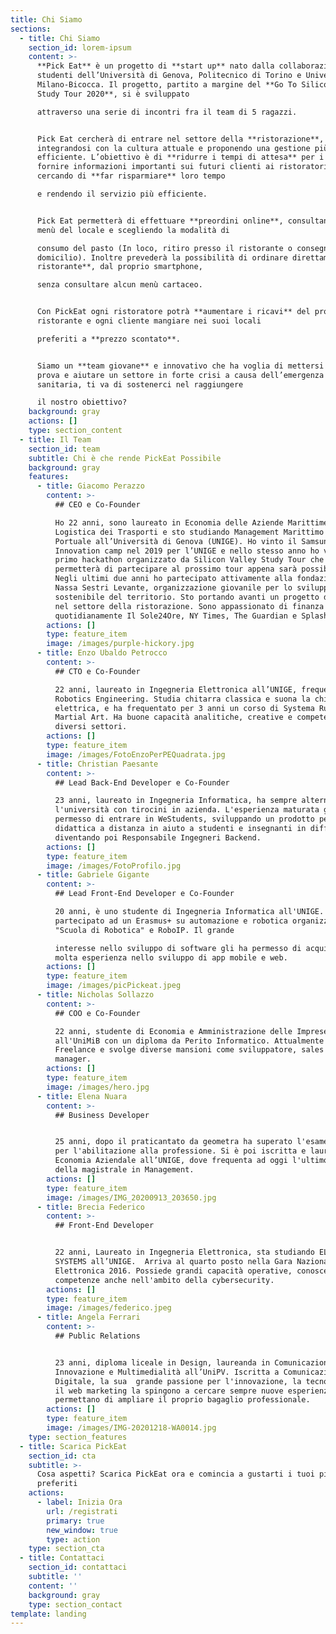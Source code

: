 ```yaml
---
title: Chi Siamo
sections:
  - title: Chi Siamo
    section_id: lorem-ipsum
    content: >-
      **Pick Eat** è un progetto di **start up** nato dalla collaborazione fra
      studenti dell’Università di Genova, Politecnico di Torino e Università di
      Milano-Bicocca. Il progetto, partito a margine del **Go To Silicon Valley
      Study Tour 2020**, si è sviluppato

      attraverso una serie di incontri fra il team di 5 ragazzi.


      Pick Eat cercherà di entrare nel settore della **ristorazione**,
      integrandosi con la cultura attuale e proponendo una gestione più
      efficiente. L’obiettivo è di **ridurre i tempi di attesa** per i clienti e
      fornire informazioni importanti sui futuri clienti ai ristoratori,
      cercando di **far risparmiare** loro tempo

      e rendendo il servizio più efficiente.


      Pick Eat permetterà di effettuare **preordini online**, consultando il
      menù del locale e scegliendo la modalità di

      consumo del pasto (In loco, ritiro presso il ristorante o consegna a
      domicilio). Inoltre prevederà la possibilità di ordinare direttamente **al
      ristorante**, dal proprio smartphone,

      senza consultare alcun menù cartaceo.


      Con PickEat ogni ristoratore potrà **aumentare i ricavi** del proprio
      ristorante e ogni cliente mangiare nei suoi locali

      preferiti a **prezzo scontato**.


      Siamo un **team giovane** e innovativo che ha voglia di mettersi alla
      prova e aiutare un settore in forte crisi a causa dell’emergenza
      sanitaria, ti va di sostenerci nel raggiungere

      il nostro obiettivo?
    background: gray
    actions: []
    type: section_content
  - title: Il Team
    section_id: team
    subtitle: Chi è che rende PickEat Possibile
    background: gray
    features:
      - title: Giacomo Perazzo
        content: >-
          ## CEO e Co-Founder

          Ho 22 anni, sono laureato in Economia delle Aziende Marittime e della
          Logistica dei Trasporti e sto studiando Management Marittimo e
          Portuale all’Università di Genova (UNIGE). Ho vinto il Samsung
          Innovation camp nel 2019 per l’UNIGE e nello stesso anno ho vinto il
          primo hackathon organizzato da Silicon Valley Study Tour che mi
          permetterà di partecipare al prossimo tour appena sarà possibile.
          Negli ultimi due anni ho partecipato attivamente alla fondazione di
          Nassa Sestri Levante, organizzazione giovanile per lo sviluppo
          sostenibile del territorio. Sto portando avanti un progetto di startup
          nel settore della ristorazione. Sono appassionato di finanza e leggo
          quotidianamente Il Sole24Ore, NY Times, The Guardian e Splash24/7.
        actions: []
        type: feature_item
        image: /images/purple-hickory.jpg
      - title: Enzo Ubaldo Petrocco
        content: >-
          ## CTO e Co-Founder

          22 anni, laureato in Ingegneria Elettronica all’UNIGE, frequenta
          Robotics Engineering. Studia chitarra classica e suona la chitarra
          elettrica, e ha frequentato per 3 anni un corso di Systema Russian
          Martial Art. Ha buone capacità analitiche, creative e competenze in
          diversi settori.
        actions: []
        type: feature_item
        image: /images/FotoEnzoPerPEQuadrata.jpg
      - title: Christian Paesante
        content: >-
          ## Lead Back-End Developer e Co-Founder

          23 anni, laureato in Ingegneria Informatica, ha sempre alternato
          l'università con tirocini in azienda. L'esperienza maturata gli ha
          permesso di entrare in WeStudents, sviluppando un prodotto per la
          didattica a distanza in aiuto a studenti e insegnanti in difficoltà e
          diventando poi Responsabile Ingegneri Backend.
        actions: []
        type: feature_item
        image: /images/FotoProfilo.jpg
      - title: Gabriele Gigante
        content: >-
          ## Lead Front-End Developer e Co-Founder

          20 anni, è uno studente di Ingegneria Informatica all'UNIGE. Ha
          partecipato ad un Erasmus+ su automazione e robotica organizzata da
          "Scuola di Robotica" e RoboIP. Il grande

          interesse nello sviluppo di software gli ha permesso di acquisire
          molta esperienza nello sviluppo di app mobile e web.
        actions: []
        type: feature_item
        image: /images/picPickeat.jpeg
      - title: Nicholas Sollazzo
        content: >-
          ## COO e Co-Founder

          22 anni, studente di Economia e Amministrazione delle Imprese
          all'UniMiB con un diploma da Perito Informatico. Attualmente è un
          Freelance e svolge diverse mansioni come sviluppatore, sales e project
          manager.
        actions: []
        type: feature_item
        image: /images/hero.jpg
      - title: Elena Nuara
        content: >-
          ## Business Developer


          25 anni, dopo il praticantato da geometra ha superato l'esame di Stato
          per l'abilitazione alla professione. Si è poi iscritta e laureata in
          Economia Aziendale all’UNIGE, dove frequenta ad oggi l'ultimo anno
          della magistrale in Management.
        actions: []
        type: feature_item
        image: /images/IMG_20200913_203650.jpg
      - title: Brecia Federico
        content: >-
          ## Front-End Developer


          22 anni, Laureato in Ingegneria Elettronica, sta studiando ELECTRONIC
          SYSTEMS all’UNIGE.  Arriva al quarto posto nella Gara Nazionale di
          Elettronica 2016. Possiede grandi capacità operative, conoscenze e
          competenze anche nell'ambito della cybersecurity.
        actions: []
        type: feature_item
        image: /images/federico.jpeg
      - title: Angela Ferrari
        content: >-
          ## Public Relations


          23 anni, diploma liceale in Design, laureanda in Comunicazione,
          Innovazione e Multimedialità all’UniPV. Iscritta a Comunicazione
          Digitale, la sua  grande passione per l'innovazione, la tecnologia e
          il web marketing la spingono a cercare sempre nuove esperienze che le
          permettano di ampliare il proprio bagaglio professionale.
        actions: []
        type: feature_item
        image: /images/IMG-20201218-WA0014.jpg
    type: section_features
  - title: Scarica PickEat
    section_id: cta
    subtitle: >-
      Cosa aspetti? Scarica PickEat ora e comincia a gustarti i tuoi piatti
      preferiti
    actions:
      - label: Inizia Ora
        url: /registrati
        primary: true
        new_window: true
        type: action
    type: section_cta
  - title: Contattaci
    section_id: contattaci
    subtitle: ''
    content: ''
    background: gray
    type: section_contact
template: landing
---
```

